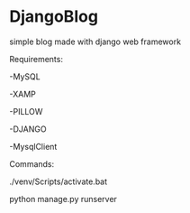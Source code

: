 # DjangoBlog
simple blog made with django web framework

Requirements:

-MySQL

-XAMP

-PILLOW

-DJANGO

-MysqlClient

Commands:

./venv/Scripts/activate.bat

python manage.py runserver
